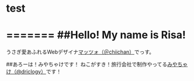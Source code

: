 # test


=======
##Hello! My name is Risa!
=======
うさぎ愛あふれるWebデザイナ[マッツォ（＠chiichan）](https://twitter.com/chiichan)でっす。


##あろーは！みやちゃけです！
ねこがすき！旅行会社で制作やってる[みやちゃけ（@driclogy）](https://twitter.com/driclogy)です！